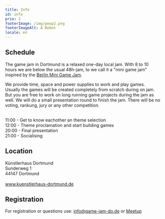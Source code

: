 ```yaml
---
title: Info
id: info
prio: 2
footerImage: /img/peop2.png
footerImageAlt: A Robot
locale: en
---
```

## Schedule 

The game jam in Dortmund is a relaxed one-day local jam. With 8 to 10 hours we are below the usual 48h-jam, to we call it a "mini game jam" inspired by the  <a href="http://berlinminijam.de">Berlin Mini Game Jam</a>.

We provide time, space and power supplies to work and play games. Usually the games will be created completely from scratch during on jam. But you are free to work on long running game projects during the jam as well. We will do a small presentation round to finish the jam. There will be no voting, rankung, jury or any other competition.

<br>
11:00 - Get to know eachother an theme selection <br>
12:00 - Theme proclamation and start building games<br>
20:00 - Final presentation <br>
21:00 - Socialising <br>

## Location
Künstlerhaus Dortmund<br>
Sunderweg 1<br>
44147 Dortmund<br>
<br>
<a href="http://www.kuenstlerhaus-dortmund.de/" target="_blank">www.kuenstlerhaus-dortmund.de</a>

## Registration
For registration or questions use: <a href="mailto:info@game-jam-do.de">info@game-jam-do.de</a> or <a href="https://www.meetup.com/Game-Developers-Dortmund/">Meetup</a>


